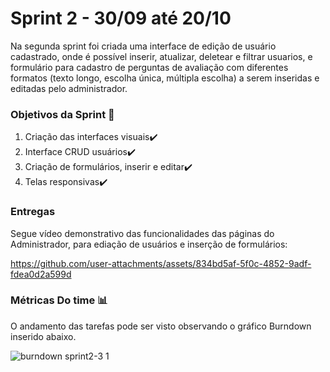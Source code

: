 # Sprint 2 - 30/09 até 20/10
Na segunda sprint foi criada uma interface de edição de usuário cadastrado, onde é possível inserir, atualizar, deletear e filtrar usuarios, e formulário para cadastro de perguntas de avaliação com diferentes formatos (texto longo, escolha única, múltipla escolha) a serem inseridas e editadas pelo administrador.

### Objetivos da Sprint 🎯
1. Criação das interfaces visuais✔️
2. Interface CRUD usuários✔️
3. Criação de formulários, inserir e editar✔️
4. Telas responsivas✔️

### Entregas

Segue vídeo demonstrativo das funcionalidades das páginas do Administrador, para ediação de usuários e inserção de formulários:

https://github.com/user-attachments/assets/834bd5af-5f0c-4852-9adf-fdea0d2a599d

### Métricas Do time 📊

O andamento das tarefas pode ser visto observando o gráfico Burndown inserido abaixo.

![burndown sprint2-3 1](https://github.com/user-attachments/assets/eb5f1157-30de-4a99-9af7-94008df64d9a)


